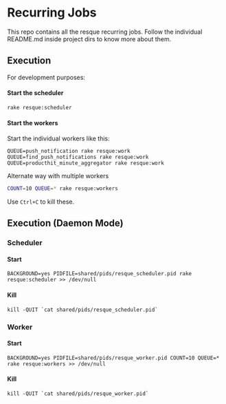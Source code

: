 # Recurring Jobs #

This repo contains all the resque recurring jobs. Follow the individual README.md inside project dirs to know more about them.

## Execution ##

For development purposes:

#### Start the scheduler ####

```bash
rake resque:scheduler
```

#### Start the workers ####

Start the individual workers like this:

```
QUEUE=push_notification rake resque:work
QUEUE=find_push_notifications rake resque:work
QUEUE=producthit_minute_aggregator rake resque:work
```

Alternate way with multiple workers

```bash
COUNT=10 QUEUE=* rake resque:workers
```

Use `Ctrl+C` to kill these.

## Execution (Daemon Mode)

### Scheduler

#### Start

```
BACKGROUND=yes PIDFILE=shared/pids/resque_scheduler.pid rake resque:scheduler >> /dev/null
```

#### Kill

```
kill -QUIT `cat shared/pids/resque_scheduler.pid`
```

### Worker

#### Start

```
BACKGROUND=yes PIDFILE=shared/pids/resque_worker.pid COUNT=10 QUEUE=* rake resque:workers >> /dev/null
```

#### Kill

```
kill -QUIT `cat shared/pids/resque_worker.pid`
```
